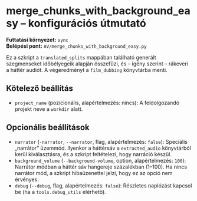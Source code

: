 # merge_chunks_with_background_easy – konfigurációs útmutató

**Futtatási környezet:** `sync`  
**Belépési pont:** `AV/merge_chunks_with_background_easy.py`

Ez a szkript a `translated_splits` mappában található generált szegmenseket időbélyegeik alapján összefűzi, és – igény szerint – rákeveri a háttér audiót. A végeredményt a `film_dubbing` könyvtárba menti.

## Kötelező beállítás
- `project_name` (pozícionális, alapértelmezés: nincs): A feldolgozandó projekt neve a `workdir` alatt.

## Opcionális beállítások
- `narrator` (`-narrator`, `--narrator`, flag, alapértelmezés: `false`): Speciális „narrátor” üzemmód. Ilyenkor a háttérsáv a `extracted_audio` könyvtárból kerül kiválasztásra, és a szkript feltételezi, hogy narráció készül.
- `background_volume` (`--background-volume`, option, alapértelmezés: `100`): Narrátor módban a háttér sáv hangereje százalékban (1–100). Ha nincs narrátor mód, a szkript hibaüzenettel jelzi, hogy ez az opció nem érvényes.
- `debug` (`--debug`, flag, alapértelmezés: `false`): Részletes naplózást kapcsol be (ha a `tools.debug_utils` elérhető).
